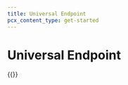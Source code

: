 ```yaml
---
title: Universal Endpoint
pcx_content_type: get-started
---
```


# Universal Endpoint

{{<render file="_universal.md">}}

